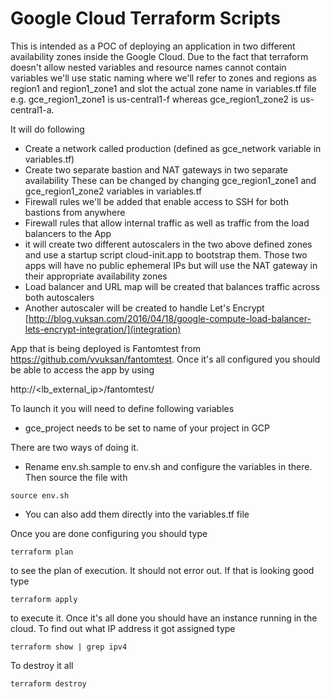 Google Cloud Terraform Scripts
==============================

This is intended as a POC of deploying an application in two different availability zones
inside the Google Cloud. Due to the fact that terraform doesn't allow nested variables
and resource names cannot contain variables we'll use static naming where we'll refer
to zones and regions as region1 and region1_zone1 and slot the actual zone name in 
variables.tf file e.g. gce_region1_zone1 is us-central1-f whereas gce_region1_zone2 is
us-central1-a.

It will do following

* Create a network called production (defined as gce_network variable in variables.tf)
* Create two separate bastion and NAT gateways in two separate availability 
  These can be changed by changing gce_region1_zone1 and gce_region1_zone2 variables in variables.tf
* Firewall rules we'll be added that enable access to SSH for both bastions from anywhere
* Firewall rules that allow internal traffic as well as traffic from the load balancers to the App
* it will create two different autoscalers in the two above defined zones and use a startup
  script cloud-init.app to bootstrap them. Those two apps will have no public ephemeral
  IPs but will use the NAT gateway in their appropriate availability zones
* Load balancer and URL map will be created that balances traffic across both autoscalers
* Another autoscaler will be created to handle Let's Encrypt [http://blog.vuksan.com/2016/04/18/google-compute-load-balancer-lets-encrypt-integration/](integration)

App that is being deployed is Fantomtest from https://github.com/vvuksan/fantomtest. Once it's all configured
you should be able to access the app by using

http://<lb_external_ip>/fantomtest/

To launch it you will need to define following variables

* gce_project needs to be set to name of your project in GCP

There are two ways of doing it.

* Rename env.sh.sample to env.sh and configure the variables in there. Then source the file with

```source env.sh```

* You can also add them directly into the variables.tf file

Once you are done configuring you should type

```terraform plan```

to see the plan of execution. It should not error out. If that is looking good type

```terraform apply```

to execute it. Once it's all done you should have an instance running in the cloud. To find out 
what IP address it got assigned type

```terraform show | grep ipv4```

To destroy it all

```terraform destroy```


